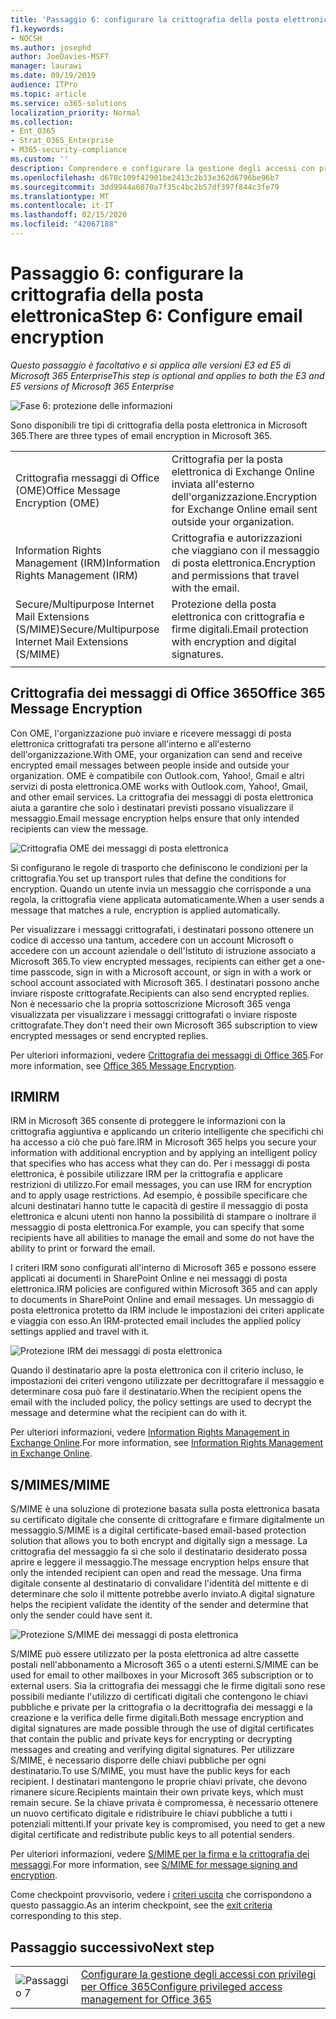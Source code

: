```yaml
---
title: 'Passaggio 6: configurare la crittografia della posta elettronica'
f1.keywords:
- NOCSH
ms.author: josephd
author: JoeDavies-MSFT
manager: laurawi
ms.date: 09/19/2019
audience: ITPro
ms.topic: article
ms.service: o365-solutions
localization_priority: Normal
ms.collection:
- Ent_O365
- Strat_O365_Enterprise
- M365-security-compliance
ms.custom: ''
description: Comprendere e configurare la gestione degli accessi con privilegi per Office 365.
ms.openlocfilehash: d678c109f42901be2413c2b33e362d6796be96b7
ms.sourcegitcommit: 3dd9944a6070a7f35c4bc2b57df397f844c3fe79
ms.translationtype: MT
ms.contentlocale: it-IT
ms.lasthandoff: 02/15/2020
ms.locfileid: "42067188"
---
```

# <a name="step-6-configure-email-encryption"></a><span data-ttu-id="66196-103">Passaggio 6: configurare la crittografia della posta elettronica</span><span class="sxs-lookup"><span data-stu-id="66196-103">Step 6: Configure email encryption</span></span>

<span data-ttu-id="66196-104">*Questo passaggio è facoltativo e si applica alle versioni E3 ed E5 di Microsoft 365 Enterprise*</span><span class="sxs-lookup"><span data-stu-id="66196-104">*This step is optional and applies to both the E3 and E5 versions of Microsoft 365 Enterprise*</span></span>

![Fase 6: protezione delle informazioni](../media/deploy-foundation-infrastructure/infoprotection_icon-small.png)

<span data-ttu-id="66196-106">Sono disponibili tre tipi di crittografia della posta elettronica in Microsoft 365.</span><span class="sxs-lookup"><span data-stu-id="66196-106">There are three types of email encryption in Microsoft 365.</span></span>

|||
|:-------|:-----|
| <span data-ttu-id="66196-107">Crittografia messaggi di Office (OME)</span><span class="sxs-lookup"><span data-stu-id="66196-107">Office Message Encryption (OME)</span></span> | <span data-ttu-id="66196-108">Crittografia per la posta elettronica di Exchange Online inviata all'esterno dell'organizzazione.</span><span class="sxs-lookup"><span data-stu-id="66196-108">Encryption for Exchange Online email sent outside your organization.</span></span> |
| <span data-ttu-id="66196-109">Information Rights Management (IRM)</span><span class="sxs-lookup"><span data-stu-id="66196-109">Information Rights Management (IRM)</span></span> | <span data-ttu-id="66196-110">Crittografia e autorizzazioni che viaggiano con il messaggio di posta elettronica.</span><span class="sxs-lookup"><span data-stu-id="66196-110">Encryption and permissions that travel with the email.</span></span> |
| <span data-ttu-id="66196-111">Secure/Multipurpose Internet Mail Extensions (S/MIME)</span><span class="sxs-lookup"><span data-stu-id="66196-111">Secure/Multipurpose Internet Mail Extensions (S/MIME)</span></span> | <span data-ttu-id="66196-112">Protezione della posta elettronica con crittografia e firme digitali.</span><span class="sxs-lookup"><span data-stu-id="66196-112">Email protection with encryption and digital signatures.</span></span> |
|||

## <a name="office-365-message-encryption"></a><span data-ttu-id="66196-113">Crittografia dei messaggi di Office 365</span><span class="sxs-lookup"><span data-stu-id="66196-113">Office 365 Message Encryption</span></span>

<span data-ttu-id="66196-114">Con OME, l'organizzazione può inviare e ricevere messaggi di posta elettronica crittografati tra persone all'interno e all'esterno dell'organizzazione.</span><span class="sxs-lookup"><span data-stu-id="66196-114">With OME, your organization can send and receive encrypted email messages between people inside and outside your organization.</span></span> <span data-ttu-id="66196-115">OME è compatibile con Outlook.com, Yahoo!, Gmail e altri servizi di posta elettronica.</span><span class="sxs-lookup"><span data-stu-id="66196-115">OME works with Outlook.com, Yahoo!, Gmail, and other email services.</span></span> <span data-ttu-id="66196-116">La crittografia dei messaggi di posta elettronica aiuta a garantire che solo i destinatari previsti possano visualizzare il messaggio.</span><span class="sxs-lookup"><span data-stu-id="66196-116">Email message encryption helps ensure that only intended recipients can view the message.</span></span>

![Crittografia OME dei messaggi di posta elettronica](../media/infoprotect-email-encryption/ome-encryption.png)

<span data-ttu-id="66196-118">Si configurano le regole di trasporto che definiscono le condizioni per la crittografia.</span><span class="sxs-lookup"><span data-stu-id="66196-118">You set up transport rules that define the conditions for encryption.</span></span> <span data-ttu-id="66196-119">Quando un utente invia un messaggio che corrisponde a una regola, la crittografia viene applicata automaticamente.</span><span class="sxs-lookup"><span data-stu-id="66196-119">When a user sends a message that matches a rule, encryption is applied automatically.</span></span>

<span data-ttu-id="66196-120">Per visualizzare i messaggi crittografati, i destinatari possono ottenere un codice di accesso una tantum, accedere con un account Microsoft o accedere con un account aziendale o dell'Istituto di istruzione associato a Microsoft 365.</span><span class="sxs-lookup"><span data-stu-id="66196-120">To view encrypted messages, recipients can either get a one-time passcode, sign in with a Microsoft account, or sign in with a work or school account associated with Microsoft 365.</span></span> <span data-ttu-id="66196-121">I destinatari possono anche inviare risposte crittografate.</span><span class="sxs-lookup"><span data-stu-id="66196-121">Recipients can also send encrypted replies.</span></span> <span data-ttu-id="66196-122">Non è necessario che la propria sottoscrizione Microsoft 365 venga visualizzata per visualizzare i messaggi crittografati o inviare risposte crittografate.</span><span class="sxs-lookup"><span data-stu-id="66196-122">They don't need their own Microsoft 365 subscription to view encrypted messages or send encrypted replies.</span></span>

<span data-ttu-id="66196-123">Per ulteriori informazioni, vedere [Crittografia dei messaggi di Office 365](https://docs.microsoft.com/Office365/SecurityCompliance/ome).</span><span class="sxs-lookup"><span data-stu-id="66196-123">For more information, see [Office 365 Message Encryption](https://docs.microsoft.com/Office365/SecurityCompliance/ome).</span></span>

## <a name="irm"></a><span data-ttu-id="66196-124">IRM</span><span class="sxs-lookup"><span data-stu-id="66196-124">IRM</span></span>

<span data-ttu-id="66196-125">IRM in Microsoft 365 consente di proteggere le informazioni con la crittografia aggiuntiva e applicando un criterio intelligente che specifichi chi ha accesso a ciò che può fare.</span><span class="sxs-lookup"><span data-stu-id="66196-125">IRM in Microsoft 365 helps you secure your information with additional encryption and by applying an intelligent policy that specifies who has access what they can do.</span></span> <span data-ttu-id="66196-126">Per i messaggi di posta elettronica, è possibile utilizzare IRM per la crittografia e applicare restrizioni di utilizzo.</span><span class="sxs-lookup"><span data-stu-id="66196-126">For email messages, you can use IRM for encryption and to apply usage restrictions.</span></span> <span data-ttu-id="66196-127">Ad esempio, è possibile specificare che alcuni destinatari hanno tutte le capacità di gestire il messaggio di posta elettronica e alcuni utenti non hanno la possibilità di stampare o inoltrare il messaggio di posta elettronica.</span><span class="sxs-lookup"><span data-stu-id="66196-127">For example, you can specify that some recipients have all abilities to manage the email and some do not have the ability to print or forward the email.</span></span> 

<span data-ttu-id="66196-128">I criteri IRM sono configurati all'interno di Microsoft 365 e possono essere applicati ai documenti in SharePoint Online e nei messaggi di posta elettronica.</span><span class="sxs-lookup"><span data-stu-id="66196-128">IRM policies are configured within Microsoft 365 and can apply to documents in SharePoint Online and email messages.</span></span> <span data-ttu-id="66196-129">Un messaggio di posta elettronica protetto da IRM include le impostazioni dei criteri applicate e viaggia con esso.</span><span class="sxs-lookup"><span data-stu-id="66196-129">An IRM-protected email includes the applied policy settings applied and travel with it.</span></span> 

![Protezione IRM dei messaggi di posta elettronica](../media/infoprotect-email-encryption/irm-protection.png)

<span data-ttu-id="66196-131">Quando il destinatario apre la posta elettronica con il criterio incluso, le impostazioni dei criteri vengono utilizzate per decrittografare il messaggio e determinare cosa può fare il destinatario.</span><span class="sxs-lookup"><span data-stu-id="66196-131">When the recipient opens the email with the included policy, the policy settings are used to decrypt the message and determine what the recipient can do with it.</span></span> 

<span data-ttu-id="66196-132">Per ulteriori informazioni, vedere [Information Rights Management in Exchange Online]( https://docs.microsoft.com/office365/SecurityCompliance/information-rights-management-in-exchange-online).</span><span class="sxs-lookup"><span data-stu-id="66196-132">For more information, see [Information Rights Management in Exchange Online]( https://docs.microsoft.com/office365/SecurityCompliance/information-rights-management-in-exchange-online).</span></span>

## <a name="smime"></a><span data-ttu-id="66196-133">S/MIME</span><span class="sxs-lookup"><span data-stu-id="66196-133">S/MIME</span></span>

<span data-ttu-id="66196-134">S/MIME è una soluzione di protezione basata sulla posta elettronica basata su certificato digitale che consente di crittografare e firmare digitalmente un messaggio.</span><span class="sxs-lookup"><span data-stu-id="66196-134">S/MIME is a digital certificate-based email-based protection solution that allows you to both encrypt and digitally sign a message.</span></span> <span data-ttu-id="66196-135">La crittografia del messaggio fa sì che solo il destinatario desiderato possa aprire e leggere il messaggio.</span><span class="sxs-lookup"><span data-stu-id="66196-135">The message encryption helps ensure that only the intended recipient can open and read the message.</span></span> <span data-ttu-id="66196-136">Una firma digitale consente al destinatario di convalidare l'identità del mittente e di determinare che solo il mittente potrebbe averlo inviato.</span><span class="sxs-lookup"><span data-stu-id="66196-136">A digital signature helps the recipient validate the identity of the sender and determine that only the sender could have sent it.</span></span>

![Protezione S/MIME dei messaggi di posta elettronica](../media/infoprotect-email-encryption/smime-protection.png)

<span data-ttu-id="66196-138">S/MIME può essere utilizzato per la posta elettronica ad altre cassette postali nell'abbonamento a Microsoft 365 o a utenti esterni.</span><span class="sxs-lookup"><span data-stu-id="66196-138">S/MIME can be used for email to other mailboxes in your Microsoft 365 subscription or to external users.</span></span>
<span data-ttu-id="66196-139">Sia la crittografia dei messaggi che le firme digitali sono rese possibili mediante l'utilizzo di certificati digitali che contengono le chiavi pubbliche e private per la crittografia o la decrittografia dei messaggi e la creazione e la verifica delle firme digitali.</span><span class="sxs-lookup"><span data-stu-id="66196-139">Both message encryption and digital signatures are made possible through the use of digital certificates that contain the public and private keys for encrypting or decrypting messages and creating and verifying digital signatures.</span></span>
<span data-ttu-id="66196-140">Per utilizzare S/MIME, è necessario disporre delle chiavi pubbliche per ogni destinatario.</span><span class="sxs-lookup"><span data-stu-id="66196-140">To use S/MIME, you must have the public keys for each recipient.</span></span> <span data-ttu-id="66196-141">I destinatari mantengono le proprie chiavi private, che devono rimanere sicure.</span><span class="sxs-lookup"><span data-stu-id="66196-141">Recipients maintain their own private keys, which must remain secure.</span></span> <span data-ttu-id="66196-142">Se la chiave privata è compromessa, è necessario ottenere un nuovo certificato digitale e ridistribuire le chiavi pubbliche a tutti i potenziali mittenti.</span><span class="sxs-lookup"><span data-stu-id="66196-142">If your private key is compromised, you need to get a new digital certificate and redistribute public keys to all potential senders.</span></span>

<span data-ttu-id="66196-143">Per ulteriori informazioni, vedere [S/MIME per la firma e la crittografia dei messaggi](https://docs.microsoft.com/Exchange/policy-and-compliance/smime).</span><span class="sxs-lookup"><span data-stu-id="66196-143">For more information, see [S/MIME for message signing and encryption](https://docs.microsoft.com/Exchange/policy-and-compliance/smime).</span></span>


<span data-ttu-id="66196-144">Come checkpoint provvisorio, vedere i [criteri uscita](infoprotect-exit-criteria.md#crit-infoprotect-step6) che corrispondono a questo passaggio.</span><span class="sxs-lookup"><span data-stu-id="66196-144">As an interim checkpoint, see the [exit criteria](infoprotect-exit-criteria.md#crit-infoprotect-step6) corresponding to this step.</span></span>

## <a name="next-step"></a><span data-ttu-id="66196-145">Passaggio successivo</span><span class="sxs-lookup"><span data-stu-id="66196-145">Next step</span></span>

|||
|:-------|:-----|
|![Passaggio 7](../media/stepnumbers/Step7.png)|[<span data-ttu-id="66196-147">Configurare la gestione degli accessi con privilegi per Office 365</span><span class="sxs-lookup"><span data-stu-id="66196-147">Configure privileged access management for Office 365</span></span>](infoprotect-configure-privileged-access-management.md)|
